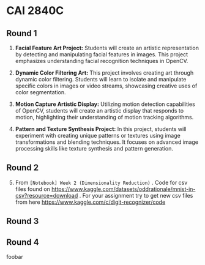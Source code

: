 # CAI 2840C

## Round 1

1. **Facial Feature Art Project:** Students will create an artistic representation by detecting and manipulating facial features in images. This project emphasizes understanding facial recognition techniques in OpenCV.

2. **Dynamic Color Filtering Art:** This project involves creating art through dynamic color filtering. Students will learn to isolate and manipulate specific colors in images or video streams, showcasing creative uses of color segmentation.

3. **Motion Capture Artistic Display:** Utilizing motion detection capabilities of OpenCV, students will create an artistic display that responds to motion, highlighting their understanding of motion tracking algorithms.

4. **Pattern and Texture Synthesis Project:** In this project, students will experiment with creating unique patterns or textures using image transformations and blending techniques. It focuses on advanced image processing skills like texture synthesis and pattern generation.

## Round 2

5. From `[Notebook] Week 2 (Dimensionality Reduction)` . Code for csv files found on https://www.kaggle.com/datasets/oddrationale/mnist-in-csv?resource=download . For your assignment try to get new csv files from here https://www.kaggle.com/c/digit-recognizer/code


## Round 3


## Round 4



foobar